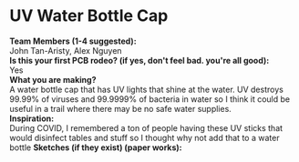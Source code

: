 # UV Water Bottle Cap

**Team Members (1-4 suggested):**  
John Tan-Aristy, Alex Nguyen  
**Is this your first PCB rodeo? (if yes, don't feel bad. you're all good):**  
Yes  
**What you are making?**  
A water bottle cap that has UV lights that shine at the water. UV destroys 99.99% of viruses and 99.9999% of bacteria in water so I think it could be useful in a trail where there may be no safe water supplies.  
**Inspiration:**  
During COVID, I remembered a ton of people having these UV sticks that would disinfect tables and stuff so I thought why not add that to a water bottle
**Sketches (if they exist) (paper works):**  
